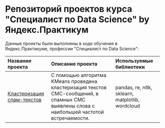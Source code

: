 # Репозиторий проектов курса "Специалист по Data Science" by Яндекс.Практикум
Данные проекты были выполнены в ходе обучения в Яндекс.Практикуме, профессии "Специалист по Data Science":

| Название проекта              | Описание проекта           | Используемые библиотеки                     |
| :-------------------- | :--------------------- |:----------------------------|
| [Кластеризация спам-текстов](https://github.com/AlexeiGrib/yandex_empl/tree/main/NLP_spam%20clustering) | С помощью алгоритма KMeans проведена кластеризация текстов СМС-сообщений, в спамных СМС выявлены слова с наибольшей частотой встречаемости. | pandas, re, nltk, sklearn, matplotlib, wordcloud|
